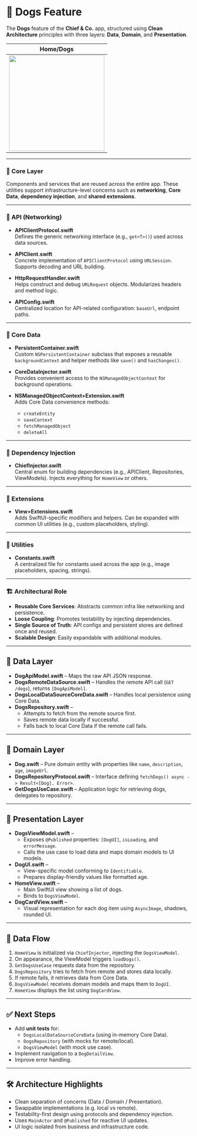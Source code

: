 # 🐶 Dogs Feature

The **Dogs** feature of the **Chief & Co.** app, structured using **Clean Architecture** principles with three layers: **Data**, **Domain**, and **Presentation**.

|  Home/Dogs  |  
|---|
| <img src="https://github.com/user-attachments/assets/cb5477e5-22bc-45be-8012-bad42810c78f" width="260"> |

---

### 🧩 Core Layer

Components and services that are reused across the entire app. These utilities support infrastructure-level concerns such as **networking**, **Core Data**, **dependency injection**, and **shared extensions**.

---

### 🔹 API (Networking)
- **APIClientProtocol.swift**  
  Defines the generic networking interface (e.g., `get<T>()`) used across data sources.

- **APIClient.swift**  
  Concrete implementation of `APIClientProtocol` using `URLSession`. Supports decoding and URL building.

- **HttpRequestHandler.swift**  
  Helps construct and debug `URLRequest` objects. Modularizes headers and method logic.

- **APIConfig.swift**  
  Centralized location for API-related configuration: `baseUrl`, endpoint paths.

---

### 🔹 Core Data
- **PersistentContainer.swift**  
  Custom `NSPersistentContainer` subclass that exposes a reusable `backgroundContext` and helper methods like `save()` and `hasChanges()`.

- **CoreDataInjector.swift**  
  Provides convenient access to the `NSManagedObjectContext` for background operations.

- **NSManagedObjectContext+Extension.swift**  
  Adds Core Data convenience methods:
  - `createEntity`
  - `saveContext`
  - `fetchManagedObject`
  - `deleteAll`

---

### 🔹 Dependency Injection
- **ChiefInjector.swift**  
  Central enum for building dependencies (e.g., APIClient, Repositories, ViewModels). Injects everything for `HomeView` or others.

---

### 🔹 Extensions
- **View+Extensions.swift**  
  Adds SwiftUI-specific modifiers and helpers. Can be expanded with common UI utilities (e.g., custom placeholders, styling).

---

### 🔹 Utilities
- **Constants.swift**  
  A centralized file for constants used across the app (e.g., image placeholders, spacing, strings).

---

### 🏗 Architectural Role

- **Reusable Core Services**: Abstracts common infra like networking and persistence.
- **Loose Coupling**: Promotes testability by injecting dependencies.
- **Single Source of Truth**: API configs and persistent stores are defined once and reused.
- **Scalable Design**: Easily expandable with additional modules.

---

## 🔹 Data Layer
- **DogApiModel.swift** – Maps the raw API JSON response.
- **DogsRemoteDataSource.swift** – Handles the remote API call (`GET /dogs`), returns `[DogApiModel]`.
- **DogsLocalDataSourceCoreData.swift** – Handles local persistence using Core Data.
- **DogsRepository.swift** – 
  - Attempts to fetch from the remote source first.
  - Saves remote data locally if successful.
  - Falls back to local Core Data if the remote call fails.

---

## 🔹 Domain Layer
- **Dog.swift** – Pure domain entity with properties like `name`, `description`, `age`, `imageUrl`.
- **DogsRepositoryProtocol.swift** – Interface defining `fetchDogs() async -> Result<[Dog], Error>`.
- **GetDogsUseCase.swift** – Application logic for retrieving dogs, delegates to repository.

---

## 🔹 Presentation Layer
- **DogsViewModel.swift** –
  - Exposes `@Published` properties: `[DogUI]`, `isLoading`, and `errorMessage`.
  - Calls the use case to load data and maps domain models to UI models.
- **DogUI.swift** – 
  - View-specific model conforming to `Identifiable`.
  - Prepares display-friendly values like formatted age.
- **HomeView.swift** – 
  - Main SwiftUI view showing a list of dogs.
  - Binds to `DogsViewModel`.
- **DogCardView.swift** – 
  - Visual representation for each dog item using `AsyncImage`, shadows, rounded UI.

---

## 🔁 Data Flow

1. `HomeView` is initialized via `ChiefInjector`, injecting the `DogsViewModel`.
2. On appearance, the ViewModel triggers `loadDogs()`.
3. `GetDogsUseCase` requests data from the repository.
4. `DogsRepository` tries to fetch from remote and stores data locally.
5. If remote fails, it retrieves data from Core Data.
6. `DogsViewModel` receives domain models and maps them to `DogUI`.
7. `HomeView` displays the list using `DogCardView`.

---

## ✅ Next Steps

- Add **unit tests** for:
  - `DogsLocalDataSourceCoreData` (using in-memory Core Data).
  - `DogsRepository` (with mocks for remote/local).
  - `DogsViewModel` (with mock use case).
- Implement navigation to a `DogDetailView`.
- Improve error handling.

---

## 🛠 Architecture Highlights

- Clean separation of concerns (Data / Domain / Presentation).
- Swappable implementations (e.g. local vs remote).
- Testability-first design using protocols and dependency injection.
- Uses `MainActor` and `@Published` for reactive UI updates.
- UI logic isolated from business and infrastructure code.

